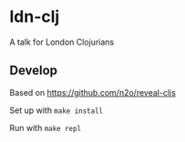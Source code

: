 # ldn-clj

A talk for London Clojurians

## Develop

Based on https://github.com/n2o/reveal-cljs

Set up with `make install`

Run with `make repl`
